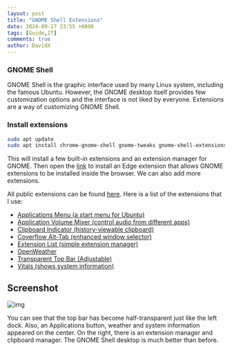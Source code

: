 ```yaml
---
layout: post
title: "GNOME Shell Extensions"
date: 2024-09-27 23:55 +0800
tags: [Guide,IT]
comments: true
author: DavidX
---
```

### GNOME Shell

GNOME Shell is the graphic interface used by many Linux system, including the famous Ubuntu. However, the GNOME desktop itself provides few customization options and the interface is not liked by everyone. Extensions are a way of customizing GNOME Shell.

### Install extensions

```bash
sudo apt update
sudo apt install chrome-gnome-shell gnome-tweaks gnome-shell-extensions
```

This will install a few built-in extensions and an extension manager for GNOME. Then open the [link](https://chromewebstore.google.com/detail/gnome-shell-integration/gphhapmejobijbbhgpjhcjognlahblep) to install an Edge extension that allows GNOME extensions to be installed inside the browser. We can also add more extensions.

All public extensions can be found [here](https://extensions.gnome.org/). Here is a list of the extensions that I use:

* [Applications Menu (a start menu for Ubuntu)](https://extensions.gnome.org/extension/6/applications-menu/)
* [Application Volume Mixer (control audio from different apps)](https://extensions.gnome.org/extension/3499/application-volume-mixer/)
* [Clipboard Indicator (history-viewable clipboard)](https://extensions.gnome.org/extension/779/clipboard-indicator/)
* [Coverflow Alt-Tab (enhanced window selector)](https://extensions.gnome.org/extension/97/coverflow-alt-tab/)
* [Extension List (simple extension manager)](https://extensions.gnome.org/extension/3088/extension-list/)
* [OpenWeather](https://extensions.gnome.org/extension/750/openweather/)
* [Transparent Top Bar (Adjustable)](https://extensions.gnome.org/extension/3960/transparent-top-bar-adjustable-transparency/)
* [Vitals (shows system information)](https://extensions.gnome.org/extension/1460/vitals/)

## Screenshot

![img](https://blog.davidx.us.kg/images/pic2024092701.png)

You can see that the top bar has become half-transparent just like the left dock. Also, an Applications button, weather and system information appeared on the center. On the right, there is an extension manager and  clipboard manager. The GNOME Shell desktop is much better than before.
